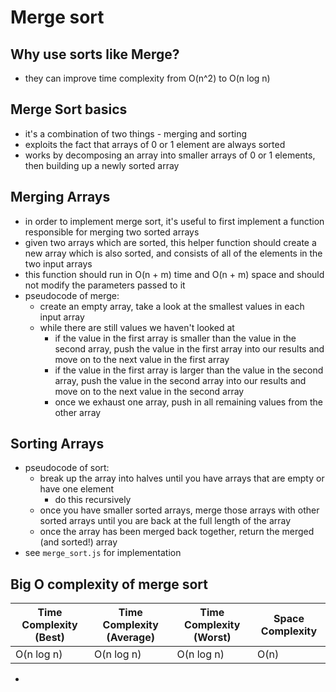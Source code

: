 # Merge sort

## Why use sorts like Merge?
- they can improve time complexity from O(n^2) to O(n log n)

## Merge Sort basics
- it's a combination of two things - merging and sorting
- exploits the fact that arrays of 0 or 1 element are always sorted
- works by decomposing an array into smaller arrays of 0 or 1 elements, then building up a newly sorted array

## Merging Arrays
- in order to implement merge sort, it's useful to first implement a function responsible for merging two sorted arrays
- given two arrays which are sorted, this helper function should create a new array which is also sorted, and consists of all of the elements in the two input arrays
- this function should run in O(n + m) time and O(n + m) space and should not modify the parameters passed to it
- pseudocode of merge:
  - create an empty array, take a look at the smallest values in each input array
  - while there are still values we haven't looked at
    - if the value in the first array is smaller than the value in the second array, push the value in the first array into our results and move on to the next value in the first array
    - if the value in the first array is larger than the value in the second array, push the value in the second array into our results and move on to the next value in the second array
    - once we exhaust one array, push in all remaining values from the other array

## Sorting Arrays
- pseudocode of sort:
  - break up the array into halves until you have arrays that are empty or have one element
    - do this recursively 
  - once you have smaller sorted arrays, merge those arrays with other sorted arrays until you are back at the full length of the array
  - once the array has been merged back together, return the merged (and sorted!) array
- see `merge_sort.js` for implementation

## Big O complexity of merge sort

| Time Complexity (Best) | Time Complexity (Average) | Time Complexity (Worst) | Space Complexity|
| --- | --- | --- | --- |
| O(n log n) | O(n log n) | O(n log n) | O(n) |

- 